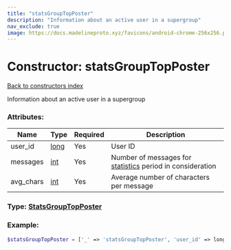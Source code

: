 ```yaml
---
title: "statsGroupTopPoster"
description: "Information about an active user in a supergroup"
nav_exclude: true
image: https://docs.madelineproto.xyz/favicons/android-chrome-256x256.png
---
```

# Constructor: statsGroupTopPoster  
[Back to constructors index](/API_docs/constructors/index.html)



Information about an active user in a supergroup

### Attributes:

| Name     |    Type       | Required | Description |
|----------|---------------|----------|-------------|
|user\_id|[long](/API_docs/types/long.html) | Yes|User ID|
|messages|[int](/API_docs/types/int.html) | Yes|Number of messages for [statistics](https://core.telegram.org/api/stats) period in consideration|
|avg\_chars|[int](/API_docs/types/int.html) | Yes|Average number of characters per message|



### Type: [StatsGroupTopPoster](/API_docs/types/StatsGroupTopPoster.html)


### Example:

```php
$statsGroupTopPoster = ['_' => 'statsGroupTopPoster', 'user_id' => long, 'messages' => int, 'avg_chars' => int];
```  
